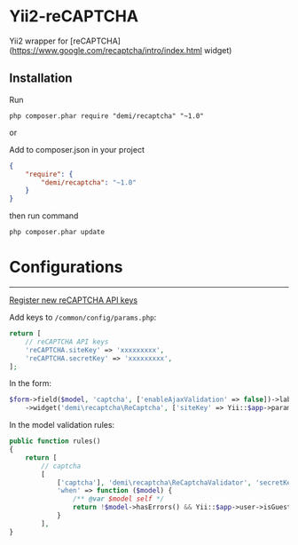 Yii2-reCAPTCHA
===================
Yii2 wrapper for [reCAPTCHA](https://www.google.com/recaptcha/intro/index.html widget)

Installation
---
Run
```code
php composer.phar require "demi/recaptcha" "~1.0"
```
or


Add to composer.json in your project
```json
{
	"require": {
  		"demi/recaptcha": "~1.0"
	}
}
```
then run command
```code
php composer.phar update
```

# Configurations
---

[Register new reCAPTCHA API keys](https://www.google.com/recaptcha/admin)

Add keys to ```/common/config/params.php```:
```php
return [
    // reCAPTCHA API keys
    'reCAPTCHA.siteKey' => 'xxxxxxxxx',
    'reCAPTCHA.secretKey' => 'xxxxxxxxx',
];
```

In the form:
```php
$form->field($model, 'captcha', ['enableAjaxValidation' => false])->label(false)
    ->widget('demi\recaptcha\ReCaptcha', ['siteKey' => Yii::$app->params['reCAPTCHA.siteKey']]) ?>
```

In the model validation rules:
```php
public function rules()
{
    return [
        // captcha
        [
            ['captcha'], 'demi\recaptcha\ReCaptchaValidator', 'secretKey' => Yii::$app->params['reCAPTCHA.secretKey'],
            'when' => function ($model) {
                /** @var $model self */
                return !$model->hasErrors() && Yii::$app->user->isGuest;
            }
        ],
}
```
